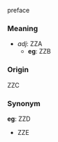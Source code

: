 preface
### Meaning
+ _adj_: ZZA
    + __eg__: ZZB

### Origin

ZZC

### Synonym

__eg__: ZZD

+ ZZE


